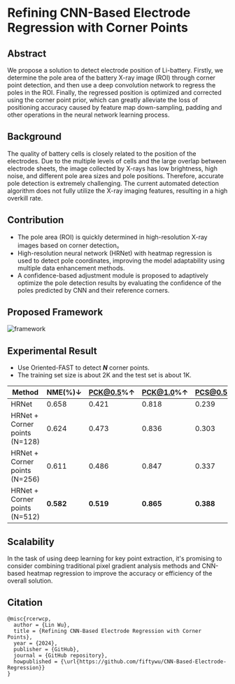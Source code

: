 # Refining CNN-Based Electrode Regression with Corner Points
## Abstract

We propose a solution to detect electrode position of  Li-battery. Firstly, we determine the pole area of the battery X-ray image (ROI) through corner point detection, and then use a deep convolution network to regress the poles in the ROI. Finally, the regressed position is optimized and corrected using the corner point prior, which can greatly alleviate the loss of positioning accuracy caused by feature map down-sampling, padding and other operations in the neural network learning process.

## Background

The quality of battery cells is closely related to the position of the electrodes. Due to the multiple levels of cells and the large overlap between electrode sheets, the image collected by X-rays has low brightness, high noise, and different pole area sizes and pole positions. Therefore, accurate pole detection is extremely challenging. The current automated detection algorithm does not fully utilize the X-ray imaging features, resulting in a high overkill rate.

## Contribution

- The pole area (ROI) is quickly determined in high-resolution X-ray images based on corner detection。
- High-resolution neural network (HRNet) with heatmap regression is used to detect pole coordinates,  improving the model adaptability using multiple data enhancement methods.
- A confidence-based adjustment module is proposed to adaptively optimize the pole detection results by evaluating the confidence of the poles predicted by CNN and their reference corners.

## Proposed Framework
![framework](https://github.com/fiftywu/CNN-Based-Electrode-Regression/blob/main/files/framework.png)

## Experimental Result

- Use Oriented-FAST to detect ***N*** corner points.
- The training set size is about 2K and the test set is about 1K.

| Method                        | NME(%)↓   | PCK@0.5%↑ | PCK@1.0%↑ | PCS@0.5%↑ | PCS@1%↑   |
| ----------------------------- | --------- | --------- | --------- | --------- | --------- |
| HRNet                         | 0.658     | 0.421     | 0.818     | 0.239     | 0.965     |
| HRNet + Corner points (N=128) | 0.624     | 0.473     | 0.836     | 0.303     | 0.978     |
| HRNet + Corner points (N=256) | 0.611     | 0.486     | 0.847     | 0.337     | 0.978     |
| HRNet + Corner points (N=512) | **0.582** | **0.519** | **0.865** | **0.388** | **0.991** |

## **Scalability**

In the task of using deep learning for key point extraction, it's promising to consider combining traditional pixel gradient analysis methods and CNN-based heatmap regression to improve the accuracy or efficiency of the overall solution.

## Citation

```
@misc{rcerwcp,
  author = {Lin Wu},
  title = {Refining CNN-Based Electrode Regression with Corner Points},
  year = {2024},
  publisher = {GitHub},
  journal = {GitHub repository},
  howpublished = {\url{https://github.com/fiftywu/CNN-Based-Electrode-Regression}}
}
```
